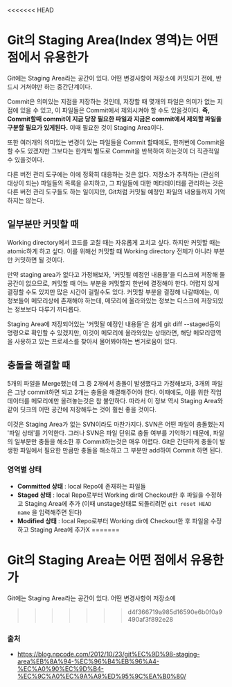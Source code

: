 <<<<<<< HEAD
# Git의 Staging Area(Index 영역)는 어떤 점에서 유용한가

Git에는 Staging Area라는 공간이 있다. 어떤 변경사항이 저장소에 커밋되기 전에, 반드시 거쳐야만 하는 중간단계이다.  

Commit은 의미있는 지점을 저장하는 것인데, 저장할 때 몇개의 파일은 의미가 없는 지점에 있을 수 있고, 이 파일들은 Commit에서 제외시켜야 할 수도 있을것이다. __즉, Commit할때 commit이 지금 당장 필요한 파일과 지금은 commit에서 제외할 파일을 구분할 필요가 있게된다.__ 이때 필요한 것이 Staging Area이다.  

또한 여러개의 의미있는 변경이 있는 파일들을 Commit 할때에도, 한꺼번에 Commit을 할 수도 있겠지만 그보다는 한개씩 별도로 Commit을 반복하여 하는것이 더 직관적일 수 있을것이다.  

다른 버전 관리 도구에는 이에 정확히 대응하는 것은 없다. 저장소가 추적하는 (관심의 대상이 되는) 파일들의 목록을 유지하고, 그 파일들에 대한 메타데이터를 관리하는 것은 다른 버전 관리 도구들도 하는 일이지만, Git처럼 커밋될 예정인 파일의 내용들까지 기억하지는 않는다.  

## 일부분만 커밋할 때

Working directory에서 코드를 고칠 때는 자유롭게 고치고 싶다. 하지만 커밋할 때는 atomic하게 하고 싶다. 이를 위해선 커밋할 떄 Working directory 전체가 아니라 부분만 커밋하면 될 것이다.  

만약 staging area가 없다고 가정해보자, '커밋될 예정인 내용들'을 디스크에 저장해 둘 공간이 없으므로, 커밋할 때 어느 부분을 커밋할지 한번에 결정해야 한다. 어렵지 않게 결정할 수도 있지만 많은 시간이 걸릴수도 있다. 커밋할 부분을 결정해 나갈때에는, 이 정보들이 메모리상에 존재해야 하는데, 메모리에 올라와있는 정보는 디스크에 저장되있는 정보보다 다루기 까다롭다.  

Staging Area에 저장되어있는 '커밋될 예정인 내용들'은 쉽게 git diff --staged등의 명령으로 확인할 수 있겠지만, 이것이 메모리에 올라와있는 상태라면, 해당 메모리영역을 사용하고 있는 프로세스를 찾아서 물어봐야하는 번거로움이 있다.

## 충돌을 해결할 때

5개의 파일을 Merge했는데 그 중 2개에서 충돌이 발생했다고 가정해보자, 3개의 파일은 그냥 commit하면 되고 2개는 충돌을 해결해주어야 한다. 이때에도, 이를 위한 작업 데이터를 메모리에만 올려놓는것은 참 불안하다. 따라서 이 정보 역시 Staging Area와 같이 딧크의 어떤 공간에 저장해두는 것이 훨씬 좋을 것이다.  

이것은 Staging Area가 없는 SVN이라도 마찬가지다. SVN은 어떤 파일이 충돌했는지 '파일 상태'를 기억한다. 그러나 SVN은 파일 단위로 충돌 여부를 기억하기 때문에, 파일의 일부분만 충돌을 해소한 후 Commit하는것은 매우 어렵다. Git은 간단하게 충돌이 발생한 파일에서 필요한 만큼만 충돌을 해소하고 그 부분만 add하여 Commit 하면 된다.


### 영역별 상태

- __Committed 상태__ : local Repo에 존재하는 파일들
- __Staged 상태__ : local Repo로부터 Working dir에 Checkout한 후 파일을 수정하고 Staging Area에 추가 (이때 unstage상태로 되돌리려면 `git reset HEAD name` 을 입력해주면 된다)
- __Modified 상태__ : local Repo로부터 Working dir에 Checkout한 후 파일을 수정하고 Staging Area에 추가X
=======
# Git의 Staging Area는 어떤 점에서 유용한가

Git에는 Staging Area라는 공간이 있다. 어떤 변경사항이 저장소에 

>>>>>>> d4f366719a985d16590e6b0f0a9490af3f892e28

### 출처
- https://blog.npcode.com/2012/10/23/git%EC%9D%98-staging-area%EB%8A%94-%EC%96%B4%EB%96%A4-%EC%A0%90%EC%9D%B4-%EC%9C%A0%EC%9A%A9%ED%95%9C%EA%B0%80/